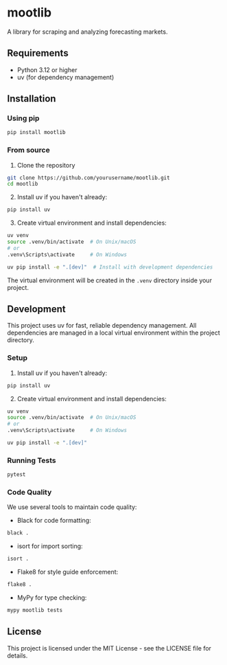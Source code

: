 # mootlib

A library for scraping and analyzing forecasting markets.

## Requirements

- Python 3.12 or higher
- uv (for dependency management)

## Installation

### Using pip

```bash
pip install mootlib
```

### From source

1. Clone the repository
```bash
git clone https://github.com/yourusername/mootlib.git
cd mootlib
```

2. Install uv if you haven't already:
```bash
pip install uv
```

3. Create virtual environment and install dependencies:
```bash
uv venv
source .venv/bin/activate  # On Unix/macOS
# or
.venv\Scripts\activate     # On Windows

uv pip install -e ".[dev]"  # Install with development dependencies
```

The virtual environment will be created in the `.venv` directory inside your project.

## Development

This project uses uv for fast, reliable dependency management. All dependencies are managed in a local virtual environment within the project directory.

### Setup

1. Install uv if you haven't already:
```bash
pip install uv
```

2. Create virtual environment and install dependencies:
```bash
uv venv
source .venv/bin/activate  # On Unix/macOS
# or
.venv\Scripts\activate     # On Windows

uv pip install -e ".[dev]"
```

### Running Tests

```bash
pytest
```

### Code Quality

We use several tools to maintain code quality:

- Black for code formatting:
```bash
black .
```

- isort for import sorting:
```bash
isort .
```

- Flake8 for style guide enforcement:
```bash
flake8 .
```

- MyPy for type checking:
```bash
mypy mootlib tests
```

## License

This project is licensed under the MIT License - see the LICENSE file for details.
